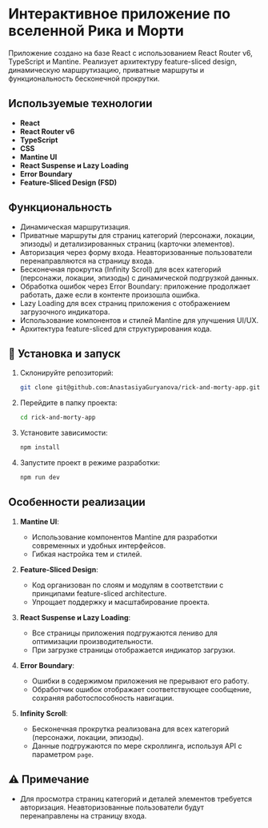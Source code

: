 # Интерактивное приложение по вселенной Рика и Морти

Приложение создано на базе React с использованием React Router v6, TypeScript и Mantine. Реализует архитектуру feature-sliced design, динамическую маршрутизацию, приватные маршруты и функциональность бесконечной прокрутки.

## Используемые технологии

-   **React**
-   **React Router v6**
-   **TypeScript**
-   **CSS**
-   **Mantine UI**
-   **React Suspense и Lazy Loading**
-   **Error Boundary**
-   **Feature-Sliced Design (FSD)**

## Функциональность

-   Динамическая маршрутизация.
-   Приватные маршруты для страниц категорий (персонажи, локации, эпизоды) и детализированных страниц (карточки элементов).
-   Авторизация через форму входа. Неавторизованные пользователи перенаправляются на страницу входа.
-   Бесконечная прокрутка (Infinity Scroll) для всех категорий (персонажи, локации, эпизоды) с динамической подгрузкой данных.
-   Обработка ошибок через Error Boundary: приложение продолжает работать, даже если в контенте произошла ошибка.
-   Lazy Loading для всех страниц приложения с отображением загрузочного индикатора.
-   Использование компонентов и стилей Mantine для улучшения UI/UX.
-   Архитектура feature-sliced для структурирования кода.

## 🚀 Установка и запуск

1. Склонируйте репозиторий:

    ```bash
    git clone git@github.com:AnastasiyaGuryanova/rick-and-morty-app.git

    ```

2. Перейдите в папку проекта:

    ```bash
    cd rick-and-morty-app
    ```

3. Установите зависимости:

    ```bash
    npm install
    ```

4. Запустите проект в режиме разработки:

    ```bash
    npm run dev
    ```

## Особенности реализации

1. **Mantine UI**:

    - Использование компонентов Mantine для разработки современных и удобных интерфейсов.
    - Гибкая настройка тем и стилей.

2. **Feature-Sliced Design**:

    - Код организован по слоям и модулям в соответствии с принципами feature-sliced architecture.
    - Упрощает поддержку и масштабирование проекта.

3. **React Suspense и Lazy Loading**:

    - Все страницы приложения подгружаются лениво для оптимизации производительности.
    - При загрузке страницы отображается индикатор загрузки.

4. **Error Boundary**:

    - Ошибки в содержимом приложения не прерывают его работу.
    - Обработчик ошибок отображает соответствующее сообщение, сохраняя работоспособность навигации.

5. **Infinity Scroll**:
    - Бесконечная прокрутка реализована для всех категорий (персонажи, локации, эпизоды).
    - Данные подгружаются по мере скроллинга, используя API с параметром `page`.

## ⚠️ Примечание

-   Для просмотра страниц категорий и деталей элементов требуется авторизация. Неавторизованные пользователи будут перенаправлены на страницу входа.

